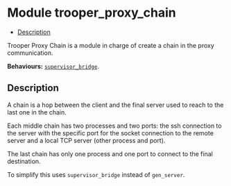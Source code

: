 

# Module trooper_proxy_chain #
* [Description](#description)

Trooper Proxy Chain is a module in charge of create a chain in the
proxy communication.

__Behaviours:__ [`supervisor_bridge`](supervisor_bridge.md).

<a name="description"></a>

## Description ##

A chain is a hop between the client and the final
server used to reach to the last one in the chain.

Each middle chain has two processes and two ports: the ssh connection
to the server with the specific port for the socket connection to the
remote server and a local TCP server (other process and port).

The last chain has only one process and one port to connect to the
final destination.

To simplify this uses `supervisor_bridge` instead of `gen_server`.